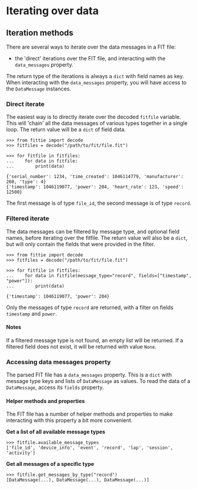 # Iterating over data

## Iteration methods

There are several ways to iterate over the data messages in a FIT file:
- the 'direct' iterations over the FIT file, and interacting with the `data_messages` property.

The return type of the iterations is always a `dict` with field names as key. When interacting
with the `data_messages` property, you will have access to the `DataMessage` instances. 

### Direct iterate

The easiest way is to directly iterate over the decoded `fitfile` variable. This will
'chain' all the data messages of various types together in a single loop. The return value
will be a `dict` of field data.

```pycon
>>> from fittie import decode
>>> fitfiles = decode("/path/to/fit/file.fit")

>>> for fitfile in fitfiles:
...    for data in fitfile:
...        print(data)

{'serial_number': 1234, 'time_created': 1046114779, 'manufacturer': 260, 'type': 4}
{'timestamp': 1046119077, 'power': 204, 'heart_rate': 123, 'speed': 12500}
```

The first message is of type `file_id`, the second message is of type `record`.

###  Filtered iterate

The data messages can be filtered by message type, and optional field names, before iterating
over the fitfile. The return value will also be a `dict`, but will only contain
the fields that were provided in the filter.

```pycon
>>> from fittie import decode
>>> fitfiles = decode("/path/to/fit/file.fit")

>>> for fitfile in fitfiles:
...    for data in fitfile(message_type="record", fields=["timestamp", "power"]):
...        print(data)

{'timestamp': 1046119077, 'power': 204}
```

Only the messages of type `record` are returned, with a filter on fields `timestamp` and `power`.

#### Notes

If a filtered message type is not found, an empty list will be returned. If a filtered field does
not exist, it will be returned with value `None`.

### Accessing data messages property

The parsed FIT file has a `data_messages` property. This is a `dict` with message type keys and lists of 
`DataMessage` as values. To read the data of a `DataMessage`, access its `fields` property.

#### Helper methods and properties

The FIT file has a number of helper methods and properties to make interacting with this property a bit more convenient.

**Get a list of all available message types**
```pycon
>>> fitfile.available_message_types
['file_id', 'device_info', 'event', 'record', 'lap', 'session', 'activity']
```

**Get all messages of a specific type**
```pycon
>>> fitfile.get_messages_by_type("record")
[DataMessage(...), DataMessage(...), DataMessage(...)]
```
